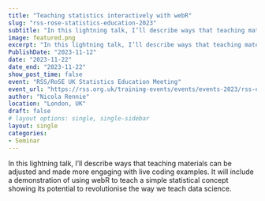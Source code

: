 ```yaml
---
title: "Teaching statistics interactively with webR"
slug: "rss-rose-statistics-education-2023"
subtitle: "In this lightning talk, I’ll describe ways that teaching materials can be adjusted and made more engaging with live coding examples. It will include a demonstration of using webR to teach a simple statistical concept showing its potential to revolutionise the way we teach data science."
image: featured.png
excerpt: "In this lightning talk, I’ll describe ways that teaching materials can be adjusted and made more engaging with live coding examples. It will include a demonstration of using webR to teach a simple statistical concept showing its potential to revolutionise the way we teach data science."
PublishDate: "2023-11-12"
date: "2023-11-22"
date_end: "2023-11-22"
show_post_time: false
event: "RSS/RoSE UK Statistics Education Meeting"
event_url: "https://rss.org.uk/training-events/events/events-2023/rss-events/rss-rose-uk-statistics-education-meeting/"
author: "Nicola Rennie"
location: "London, UK"
draft: false
# layout options: single, single-sidebar
layout: single
categories:
- Seminar
---
```


In this lightning talk, I’ll describe ways that teaching materials can be adjusted and made more engaging with live coding examples. It will include a demonstration of using webR to teach a simple statistical concept showing its potential to revolutionise the way we teach data science.
